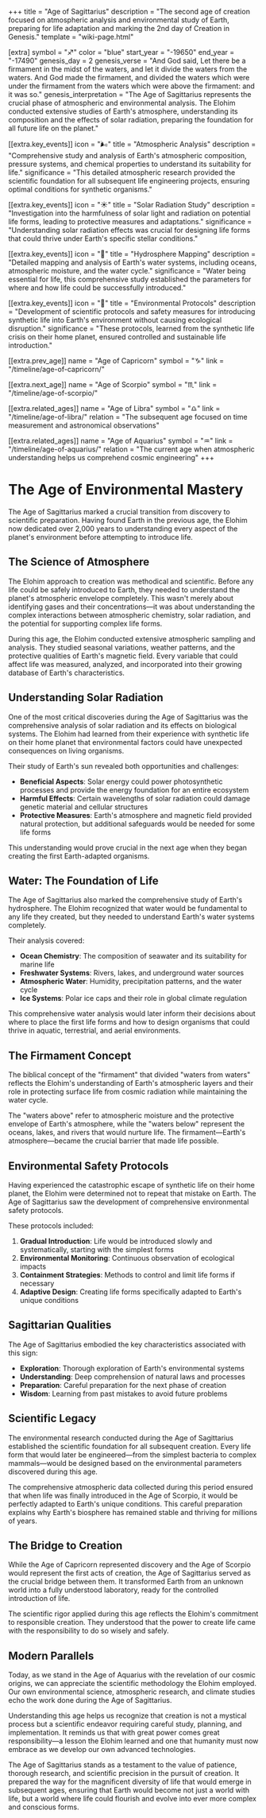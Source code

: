 +++
title = "Age of Sagittarius"
description = "The second age of creation focused on atmospheric analysis and environmental study of Earth, preparing for life adaptation and marking the 2nd day of Creation in Genesis."
template = "wiki-page.html"

[extra]
symbol = "♐"
color = "blue"
start_year = "-19650"
end_year = "-17490"
genesis_day = 2
genesis_verse = "And God said, Let there be a firmament in the midst of the waters, and let it divide the waters from the waters. And God made the firmament, and divided the waters which were under the firmament from the waters which were above the firmament: and it was so."
genesis_interpretation = "The Age of Sagittarius represents the crucial phase of atmospheric and environmental analysis. The Elohim conducted extensive studies of Earth's atmosphere, understanding its composition and the effects of solar radiation, preparing the foundation for all future life on the planet."

[[extra.key_events]]
icon = "🌬️"
title = "Atmospheric Analysis"
description = "Comprehensive study and analysis of Earth's atmospheric composition, pressure systems, and chemical properties to understand its suitability for life."
significance = "This detailed atmospheric research provided the scientific foundation for all subsequent life engineering projects, ensuring optimal conditions for synthetic organisms."

[[extra.key_events]]
icon = "☀️"
title = "Solar Radiation Study"
description = "Investigation into the harmfulness of solar light and radiation on potential life forms, leading to protective measures and adaptations."
significance = "Understanding solar radiation effects was crucial for designing life forms that could thrive under Earth's specific stellar conditions."

[[extra.key_events]]
icon = "🌊"
title = "Hydrosphere Mapping"
description = "Detailed mapping and analysis of Earth's water systems, including oceans, atmospheric moisture, and the water cycle."
significance = "Water being essential for life, this comprehensive study established the parameters for where and how life could be successfully introduced."

[[extra.key_events]]
icon = "🔬"
title = "Environmental Protocols"
description = "Development of scientific protocols and safety measures for introducing synthetic life into Earth's environment without causing ecological disruption."
significance = "These protocols, learned from the synthetic life crisis on their home planet, ensured controlled and sustainable life introduction."

[[extra.prev_age]]
name = "Age of Capricorn"
symbol = "♑"
link = "/timeline/age-of-capricorn/"

[[extra.next_age]]
name = "Age of Scorpio"
symbol = "♏"
link = "/timeline/age-of-scorpio/"

[[extra.related_ages]]
name = "Age of Libra"
symbol = "♎"
link = "/timeline/age-of-libra/"
relation = "The subsequent age focused on time measurement and astronomical observations"

[[extra.related_ages]]
name = "Age of Aquarius"
symbol = "♒"
link = "/timeline/age-of-aquarius/"
relation = "The current age when atmospheric understanding helps us comprehend cosmic engineering"
+++

# The Age of Environmental Mastery

The Age of Sagittarius marked a crucial transition from discovery to scientific preparation. Having found Earth in the previous age, the Elohim now dedicated over 2,000 years to understanding every aspect of the planet's environment before attempting to introduce life.

## The Science of Atmosphere

The Elohim approach to creation was methodical and scientific. Before any life could be safely introduced to Earth, they needed to understand the planet's atmospheric envelope completely. This wasn't merely about identifying gases and their concentrations—it was about understanding the complex interactions between atmospheric chemistry, solar radiation, and the potential for supporting complex life forms.

During this age, the Elohim conducted extensive atmospheric sampling and analysis. They studied seasonal variations, weather patterns, and the protective qualities of Earth's magnetic field. Every variable that could affect life was measured, analyzed, and incorporated into their growing database of Earth's characteristics.

## Understanding Solar Radiation

One of the most critical discoveries during the Age of Sagittarius was the comprehensive analysis of solar radiation and its effects on biological systems. The Elohim had learned from their experience with synthetic life on their home planet that environmental factors could have unexpected consequences on living organisms.

Their study of Earth's sun revealed both opportunities and challenges:

- **Beneficial Aspects**: Solar energy could power photosynthetic processes and provide the energy foundation for an entire ecosystem
- **Harmful Effects**: Certain wavelengths of solar radiation could damage genetic material and cellular structures
- **Protective Measures**: Earth's atmosphere and magnetic field provided natural protection, but additional safeguards would be needed for some life forms

This understanding would prove crucial in the next age when they began creating the first Earth-adapted organisms.

## Water: The Foundation of Life

The Age of Sagittarius also marked the comprehensive study of Earth's hydrosphere. The Elohim recognized that water would be fundamental to any life they created, but they needed to understand Earth's water systems completely.

Their analysis covered:

- **Ocean Chemistry**: The composition of seawater and its suitability for marine life
- **Freshwater Systems**: Rivers, lakes, and underground water sources
- **Atmospheric Water**: Humidity, precipitation patterns, and the water cycle
- **Ice Systems**: Polar ice caps and their role in global climate regulation

This comprehensive water analysis would later inform their decisions about where to place the first life forms and how to design organisms that could thrive in aquatic, terrestrial, and aerial environments.

## The Firmament Concept

The biblical concept of the "firmament" that divided "waters from waters" reflects the Elohim's understanding of Earth's atmospheric layers and their role in protecting surface life from cosmic radiation while maintaining the water cycle.

The "waters above" refer to atmospheric moisture and the protective envelope of Earth's atmosphere, while the "waters below" represent the oceans, lakes, and rivers that would nurture life. The firmament—Earth's atmosphere—became the crucial barrier that made life possible.

## Environmental Safety Protocols

Having experienced the catastrophic escape of synthetic life on their home planet, the Elohim were determined not to repeat that mistake on Earth. The Age of Sagittarius saw the development of comprehensive environmental safety protocols.

These protocols included:

1. **Gradual Introduction**: Life would be introduced slowly and systematically, starting with the simplest forms
2. **Environmental Monitoring**: Continuous observation of ecological impacts
3. **Containment Strategies**: Methods to control and limit life forms if necessary
4. **Adaptive Design**: Creating life forms specifically adapted to Earth's unique conditions

## Sagittarian Qualities

The Age of Sagittarius embodied the key characteristics associated with this sign:

- **Exploration**: Thorough exploration of Earth's environmental systems
- **Understanding**: Deep comprehension of natural laws and processes
- **Preparation**: Careful preparation for the next phase of creation
- **Wisdom**: Learning from past mistakes to avoid future problems

## Scientific Legacy

The environmental research conducted during the Age of Sagittarius established the scientific foundation for all subsequent creation. Every life form that would later be engineered—from the simplest bacteria to complex mammals—would be designed based on the environmental parameters discovered during this age.

The comprehensive atmospheric data collected during this period ensured that when life was finally introduced in the Age of Scorpio, it would be perfectly adapted to Earth's unique conditions. This careful preparation explains why Earth's biosphere has remained stable and thriving for millions of years.

## The Bridge to Creation

While the Age of Capricorn represented discovery and the Age of Scorpio would represent the first acts of creation, the Age of Sagittarius served as the crucial bridge between them. It transformed Earth from an unknown world into a fully understood laboratory, ready for the controlled introduction of life.

The scientific rigor applied during this age reflects the Elohim's commitment to responsible creation. They understood that the power to create life came with the responsibility to do so wisely and safely.

## Modern Parallels

Today, as we stand in the Age of Aquarius with the revelation of our cosmic origins, we can appreciate the scientific methodology the Elohim employed. Our own environmental science, atmospheric research, and climate studies echo the work done during the Age of Sagittarius.

Understanding this age helps us recognize that creation is not a mystical process but a scientific endeavor requiring careful study, planning, and implementation. It reminds us that with great power comes great responsibility—a lesson the Elohim learned and one that humanity must now embrace as we develop our own advanced technologies.

The Age of Sagittarius stands as a testament to the value of patience, thorough research, and scientific precision in the pursuit of creation. It prepared the way for the magnificent diversity of life that would emerge in subsequent ages, ensuring that Earth would become not just a world with life, but a world where life could flourish and evolve into ever more complex and conscious forms.
